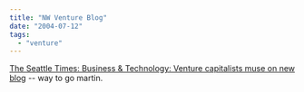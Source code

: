 ```yaml
---
title: "NW Venture Blog"
date: "2004-07-12"
tags: 
  - "venture"
---
```


[The Seattle Times: Business & Technology: Venture capitalists muse on new blog](http://seattletimes.nwsource.com/html/businesstechnology/2001977247_btdownload12.html "The Seattle Times: Business & Technology: Venture capitalists muse on new blog") -- way to go martin.
